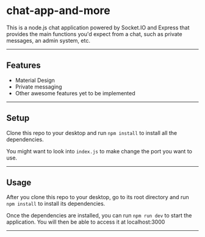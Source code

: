 chat-app-and-more
============
This is a node.js chat application powered by Socket.IO and Express that provides the main functions you'd expect from a chat, such as private messages, an admin system, etc.

---

## Features
- Material Design
- Private messaging
- Other awesome features yet to be implemented


---

## Setup
Clone this repo to your desktop and run `npm install` to install all the dependencies.

You might want to look into `index.js` to make change the port you want to use.

---

## Usage
After you clone this repo to your desktop, go to its root directory and run `npm install` to install its dependencies.

Once the dependencies are installed, you can run  `npm run dev` to start the application. You will then be able to access it at localhost:3000

---
